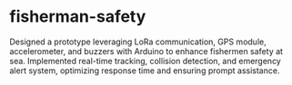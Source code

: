 # fisherman-safety
  Designed a prototype leveraging LoRa communication, GPS module, accelerometer, and  buzzers with Arduino to enhance fishermen safety at sea. Implemented real-time tracking,  collision detection, and emergency alert system, optimizing response time and ensuring  prompt assistance.
